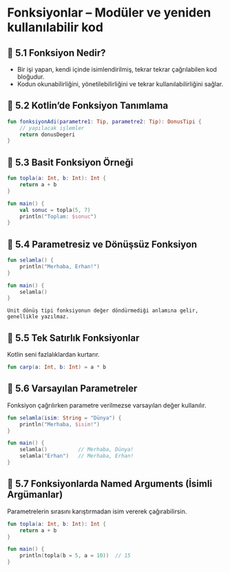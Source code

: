 # Fonksiyonlar – Modüler ve yeniden kullanılabilir kod

## 📌 5.1 Fonksiyon Nedir?
- Bir işi yapan, kendi içinde isimlendirilmiş, tekrar tekrar çağrılabilen kod bloğudur.
- Kodun okunabilirliğini, yönetilebilirliğini ve tekrar kullanılabilirliğini sağlar.

## 📌 5.2 Kotlin’de Fonksiyon Tanımlama

````kotlin
fun fonksiyonAdi(parametre1: Tip, parametre2: Tip): DonusTipi {
    // yapılacak işlemler
    return donusDegeri
}
````

## 📌 5.3 Basit Fonksiyon Örneği

````kotlin
fun topla(a: Int, b: Int): Int {
    return a + b
}

fun main() {
    val sonuc = topla(5, 7)
    println("Toplam: $sonuc")
}
````

## 📌 5.4 Parametresiz ve Dönüşsüz Fonksiyon

````kotlin
fun selamla() {
    println("Merhaba, Erhan!")
}

fun main() {
    selamla()
}
````

`Unit dönüş tipi fonksiyonun değer döndürmediği anlamına gelir, genellikle yazılmaz.`

## 📌 5.5 Tek Satırlık Fonksiyonlar
Kotlin seni fazlalıklardan kurtarır.

````kotlin
fun carp(a: Int, b: Int) = a * b
````

## 📌 5.6 Varsayılan Parametreler
Fonksiyon çağrılırken parametre verilmezse varsayılan değer kullanılır.

````kotlin
fun selamla(isim: String = "Dünya") {
    println("Merhaba, $isim!")
}

fun main() {
    selamla()          // Merhaba, Dünya!
    selamla("Erhan")   // Merhaba, Erhan!
}
````

## 📌 5.7 Fonksiyonlarda Named Arguments (İsimli Argümanlar)
Parametrelerin sırasını karıştırmadan isim vererek çağırabilirsin.

````kotlin
fun topla(a: Int, b: Int): Int {
    return a + b
}

fun main() {
    println(topla(b = 5, a = 10))  // 15
}
````

